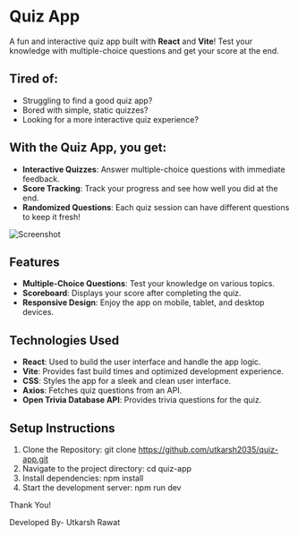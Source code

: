 # Quiz App

A fun and interactive quiz app built with **React** and **Vite**! Test your knowledge with multiple-choice questions and get your score at the end.

## Tired of:
* Struggling to find a good quiz app?
* Bored with simple, static quizzes?
* Looking for a more interactive quiz experience?

## With the Quiz App, you get:
* **Interactive Quizzes**: Answer multiple-choice questions with immediate feedback.
* **Score Tracking**: Track your progress and see how well you did at the end.
* **Randomized Questions**: Each quiz session can have different questions to keep it fresh!

![Screenshot](![image](https://github.com/user-attachments/assets/f7d86e4e-b0d0-4a07-a656-7ed5132a5151)
)

## Features
* **Multiple-Choice Questions**: Test your knowledge on various topics.
* **Scoreboard**: Displays your score after completing the quiz.
* **Responsive Design**: Enjoy the app on mobile, tablet, and desktop devices.

## Technologies Used
* **React**: Used to build the user interface and handle the app logic.
* **Vite**: Provides fast build times and optimized development experience.
* **CSS**: Styles the app for a sleek and clean user interface.
* **Axios**: Fetches quiz questions from an API.
* **Open Trivia Database API**: Provides trivia questions for the quiz.

## Setup Instructions

1. Clone the Repository:
   git clone https://github.com/utkarsh2035/quiz-app.git
2. Navigate to the project directory:
   cd quiz-app
3. Install dependencies:
   npm install
4. Start the development server:
   npm run dev

Thank You!
  
Developed By- Utkarsh Rawat

